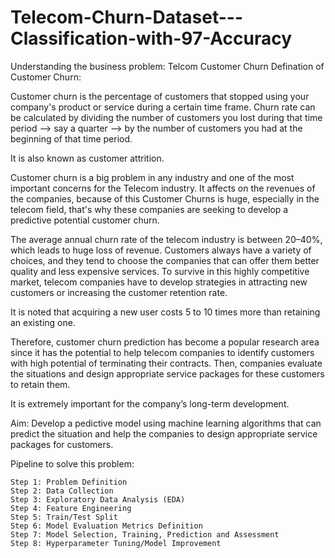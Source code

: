 # Telecom-Churn-Dataset---Classification-with-97-Accuracy

Understanding the business problem: Telcom Customer Churn
Defination of Customer Churn:

Customer churn is the percentage of customers that stopped using your company's product or service during a certain time frame. Churn rate can be calculated by dividing the number of customers you lost during that time period --> say a quarter --> by the number of customers you had at the beginning of that time period.

It is also known as customer attrition.

Customer churn is a big problem in any industry and one of the most important concerns for the Telecom industry. It affects on the revenues of the companies, because of this Customer Churns is huge, especially in the telecom field, that's why these companies are seeking to develop a predictive potential customer churn.

The average annual churn rate of the telecom industry is between 20–40%, which leads to huge loss of revenue. Customers always have a variety of choices, and they tend to choose the companies that can offer them better quality and less expensive services. To survive in this highly competitive market, telecom companies have to develop strategies in attracting new customers or increasing the customer retention rate.

It is noted that acquiring a new user costs 5 to 10 times more than retaining an existing one.

Therefore, customer churn prediction has become a popular research area since it has the potential to help telecom companies to identify customers with high potential of terminating their contracts. Then, companies evaluate the situations and design appropriate service packages for these customers to retain them.

It is extremely important for the company’s long-term development.

Aim:
Develop a pedictive model using machine learning algorithms that can predict the situation and help the companies to design appropriate service packages for customers.

Pipeline to solve this problem:

    Step 1: Problem Definition
    Step 2: Data Collection
    Step 3: Exploratory Data Analysis (EDA)
    Step 4: Feature Engineering
    Step 5: Train/Test Split
    Step 6: Model Evaluation Metrics Definition
    Step 7: Model Selection, Training, Prediction and Assessment
    Step 8: Hyperparameter Tuning/Model Improvement
